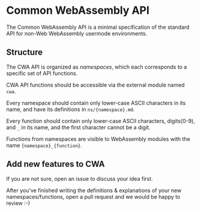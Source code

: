 # Common WebAssembly API

The Common WebAssembly API is a minimal specification of the standard API for non-Web WebAssembly usermode environments.

## Structure

The CWA API is organized as *namespaces*, which each corresponds to a specific set of API functions.

CWA API functions should be accessible via the external module named `cwa`.

Every namespace should contain only lower-case ASCII characters in its name, and have its definitions in `ns/{namespace}.md`.

Every function should contain only lower-case ASCII characters, digits(0-9), and `_` in its name, and the first character cannot be a digit.

Functions from namespaces are visible to WebAssembly modules with the name `{namespace}_{function}`.

## Add new features to CWA

If you are not sure, open an issue to discuss your idea first.

After you've finished writing the definitions & explanations of your new namespaces/functions, open a pull request and we would be happy to review :-)
